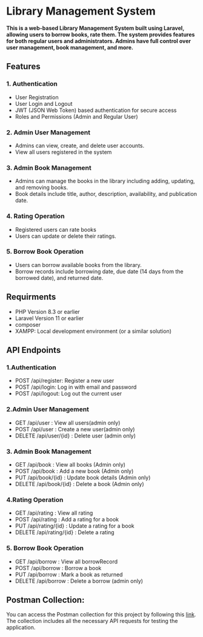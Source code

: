 # Library Management System

**This is a web-based Library Management System built using Laravel, allowing users to borrow books, rate them. The system provides features for both regular users and administrators. Admins have full control over user management, book management, and more.**

## Features

### 1. Authentication

-   User Registration
-   User Login and Logout
-   JWT (JSON Web Token) based authentication for secure access
-   Roles and Permissions (Admin and Regular User)

### 2. Admin User Management

-   Admins can view, create, and delete user accounts.
-   View all users registered in the system

### 3. Admin Book Management

-   Admins can manage the books in the library including adding, updating, and removing books.
-   Book details include title, author, description, availability, and publication date.

### 4. Rating Operation

-   Registered users can rate books
-   Users can update or delete their ratings.

### 5. Borrow Book Operation

-   Users can borrow available books from the library.
-   Borrow records include borrowing date, due date (14 days from the borrowed date), and returned date.

## Requirments

-   PHP Version 8.3 or earlier
-   Laravel Version 11 or earlier
-   composer
-   XAMPP: Local development environment (or a similar solution)

## API Endpoints

### 1.Authentication

-   POST /api/register: Register a new user
-   POST /api/login: Log in with email and password
-   POST /api/logout: Log out the current user

### 2.Admin User Management

-   GET /api/user : View all users(admin only)
-   POST /api/user : Create a new user(admin only)
-   DELETE /api/user/{id} : Delete user (admin only)

### 3. Admin Book Management

-   GET /api/book : View all books (Admin only)
-   POST /api/book : Add a new book (Admin only)
-   PUT /api/book/{id} : Update book details (Admin only)
-   DELETE /api/book/{id} : Delete a book (Admin only)

### 4.Rating Operation

-   GET /api/rating : View all rating
-   POST /api/rating : Add a rating for a book
-   PUT /api/rating/{id} : Update a rating for a book
-   DELETE /api/rating/{id} : Delete a rating

### 5. Borrow Book Operation

-   GET /api/borrow : View all borrowRecord
-   POST /api/borrow : Borrow a book
-   PUT /api/borrow : Mark a book as returned
-   DELETE /api/borrow : Delete a borrow (admin only)

## Postman Collection:

You can access the Postman collection for this project by following this [link](https://lively-resonance-695697.postman.co/workspace/My-Workspace~f4d36390-4463-41a5-819e-d347e13c96b0/collection/37833857-0939764b-fe87-4639-864a-efef1a6f3e8c?action=share&creator=37833857). The collection includes all the necessary API requests for testing the application.
